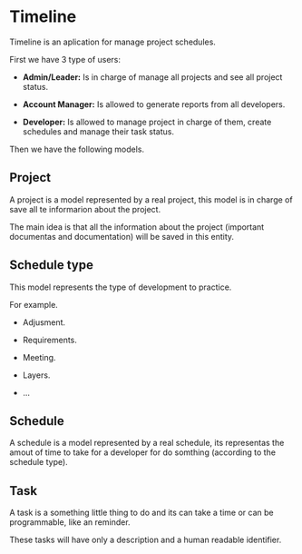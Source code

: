 # Timeline

Timeline is an aplication for manage project schedules.

First we have 3 type of users:

- **Admin/Leader:** Is in charge of manage all projects and see all project status.

- **Account Manager:** Is allowed to generate reports from all developers.

- **Developer:** Is allowed to manage project in charge of them, create schedules and manage their task status.

Then we have the following models.

## Project

A project is a model represented by a real project, this model is in charge of save all te informarion about the project.

The main idea is that all the information about the project (important documentas and documentation) will be saved in this entity.

## Schedule type

This model represents the type of development to practice.

For example.

- Adjusment.

- Requirements.

- Meeting.

- Layers.

- ...

## Schedule

A schedule is a model represented by a real schedule, its representas the amout of time to take for a developer for do somthing (according to the schedule type).

## Task

A task is a something little thing to do and its can take a time or can be programmable, like an reminder.

These tasks will have only a description and a human readable identifier.

